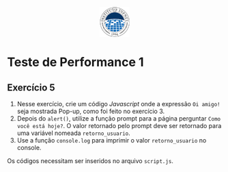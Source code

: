 <p align="center">
    <img src="assets/logo_infnet.png" width="70" height="70" />
</p>

# Teste de Performance 1

## Exercício 5

1. Nesse exercício, crie um código *Javascript* onde a expressão `Oi amigo! ` seja mostrada Pop-up, como foi feito no exercício 3. 
1. Depois do `alert()`, utilize a função prompt para a página perguntar `Como você está hoje?`. O valor retornado pelo prompt deve ser retornado para uma variável nomeada `retorno_usuario`.
1. Use a função `console.log` para imprimir o valor `retorno_usuario` no console.

Os códigos necessitam ser inseridos no arquivo `script.js`.